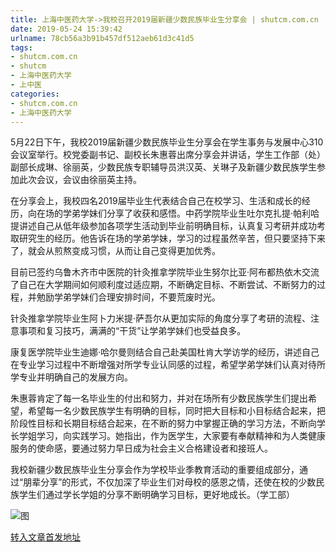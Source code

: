 ```yaml
---
title: 上海中医药大学->我校召开2019届新疆少数民族毕业生分享会 | shutcm.com.cn
date: 2019-05-24 15:39:42
urlname: 78cb56a3b91b457df512aeb61d3c41d5
tags: 
- shutcm.com.cn
- shutcm
- 上海中医药大学
- 上中医
categories:
- shutcm.com.cn
- 上海中医药大学
---
```



5月22日下午，我校2019届新疆少数民族毕业生分享会在学生事务与发展中心310会议室举行。校党委副书记、副校长朱惠蓉出席分享会并讲话，学生工作部（处）副部长成琳、徐丽英，少数民族专职辅导员洪汉英、关琳子及新疆少数民族学生参加此次会议，会议由徐丽英主持。

在分享会上，我校四名2019届毕业生代表结合自己在校学习、生活和成长的经历，向在场的学弟学妹们分享了收获和感悟。中药学院毕业生吐尔克扎提·帕利哈提讲述自己从低年级参加各项学生活动到毕业前明确目标，认真复习考研并成功考取研究生的经历。他告诉在场的学弟学妹，学习的过程虽然辛苦，但只要坚持下来了，就会从煎熬变成习惯，从而让自己变得更加优秀。

目前已签约乌鲁木齐市中医院的针灸推拿学院毕业生努尔比亚·阿布都热依木交流了自己在大学期间如何顺利度过适应期，不断确定目标、不断尝试、不断努力的过程，并勉励学弟学妹们合理安排时间，不要荒废时光。

针灸推拿学院毕业生阿卜力米提·萨吾尔从更加实际的角度分享了考研的流程、注意事项和复习技巧，满满的“干货”让学弟学妹们也受益良多。

康复医学院毕业生迪娜·哈尔曼则结合自己赴美国杜肯大学访学的经历，讲述自己在专业学习过程中不断增强对所学专业认同感的过程，希望学弟学妹们认真对待所学专业并明确自己的发展方向。

朱惠蓉肯定了每一名毕业生的付出和努力，并对在场所有少数民族学生们提出希望，希望每一名少数民族学生有明确的目标，同时把大目标和小目标结合起来，把阶段性目标和长期目标结合起来，在不断的努力中掌握正确的学习方法，不断向学长学姐学习，向实践学习。她指出，作为医学生，大家要有奉献精神和为人类健康服务的使命感，要通过努力早日成为社会主义合格建设者和接班人。

我校新疆少数民族毕业生分享会作为学校毕业季教育活动的重要组成部分，通过“朋辈分享”的形式，不仅加深了毕业生们对母校的感恩之情，还使在校的少数民族学生们通过学长学姐的分享不断明确学习目标，更好地成长。（学工部）



![图](http://www.shutcm.edu.cn/_upload/article/images/4a/54/72fa66974f9694469a7983e643da/efe52ea3-8687-43b4-bc94-eadae9e6b62d.jpg)

[转入文章首发地址](http://www.shutcm.edu.cn/2019/0524/c973a104625/page.htm)